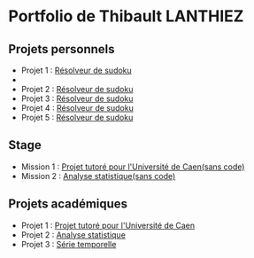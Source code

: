 # Portfolio de Thibault LANTHIEZ



## Projets personnels

* Projet 1 : [Résolveur de sudoku](https://github.com/ThibaultLanthiez/Resolveur-de-sudoku) 
* <img class="fab fa-python" width="20px">
* Projet 2 : [Résolveur de sudoku](https://github.com/ThibaultLanthiez/Resolveur-de-sudoku)
* Projet 3 : [Résolveur de sudoku](https://github.com/ThibaultLanthiez/Resolveur-de-sudoku)
* Projet 4 : [Résolveur de sudoku](https://github.com/ThibaultLanthiez/Resolveur-de-sudoku)
* Projet 5 : [Résolveur de sudoku](https://github.com/ThibaultLanthiez/Resolveur-de-sudoku)

## Stage

* Mission 1 : [Projet tutoré pour l'Université de Caen(sans code)](https://github.com/ThibaultLanthiez/Resolveur-de-sudoku)
* Mission 2 : [Analyse statistique(sans code)](https://github.com/ThibaultLanthiez/Resolveur-de-sudoku)

## Projets académiques

* Projet 1 : [Projet tutoré pour l'Université de Caen](https://github.com/ThibaultLanthiez/Resolveur-de-sudoku)
* Projet 2 : [Analyse statistique](https://github.com/ThibaultLanthiez/Resolveur-de-sudoku)
* Projet 3 : [Série temporelle](https://github.com/ThibaultLanthiez/Resolveur-de-sudoku)




